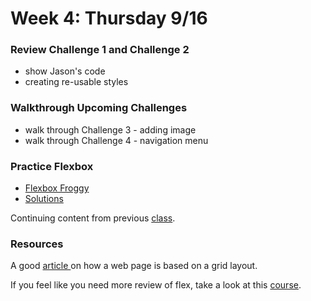 # Week 4: Thursday 9/16

### Review Challenge 1 and Challenge 2

* show Jason's code
* creating re-usable styles

### Walkthrough Upcoming Challenges

* walk through Challenge 3 - adding image
* walk through Challenge 4 - navigation menu

### Practice Flexbox

* [Flexbox Froggy](https://flexboxfroggy.com/)
* [Solutions](https://www.youtube.com/watch?v=wlxETvxOhxI)

Continuing content from previous [class](week-4-tuesday-9-14.md).

### Resources

A good [article ](https://webdesign.tutsplus.com/articles/a-comprehensive-introduction-to-grids-in-web-design--cms-26521)on how a web page is based on a grid layout.

If you feel like you need more review of flex, take a look at this [course](https://scrimba.com/learn/flexbox/your-first-flexbox-layout-flexbox-tutorial-canLGCw). 

